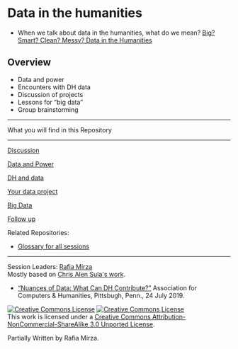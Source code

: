 # Data in the humanities 
* When we talk about data in the humanities, what do we mean?
[Big? Smart? Clean? Messy? Data in the Humanities](http://journalofdigitalhumanities.org/2-3/big-smart-clean-messy-data-in-the-humanities/)

## Overview
* Data and power
* Encounters with DH data
* Discussion of projects
* Lessons for “big data”
* Group brainstorming

----

What you will find in this Repository

-----

[Discussion](sections/discussion.md)  

[Data and Power](sections/power.md)  

[DH and data ](sections/dhdata.md)  

[Your data project](sections/yourdata.md)  

[Big Data](sections/bigdata.md)  

[Follow up](sections/continue.md)



Related Repositories:
* [Glossary for all sessions](https://github.com/DHRI-Curriculum/glossary)

-----

Session Leaders: [Rafia Mirza ](http://guides.smu.edu/prf.php?account_id=142826/)  
Mostly based on [Chris Alen Sula's work](http://chrisalensula.org/).
* [“Nuances of Data: What Can DH Contribute?”](https://docs.google.com/presentation/d/1JlKse8nv3KMTVi8QbwZPI1A6YUkXra1-ypltJRb9hZs/edit#slide=id.p) Association for Computers & Humanities, Pittsbugh, Penn., 24 July 2019.
 
[![Creative Commons License](https://licensebuttons.net/l/by-nc-sa/3.0/88x31.png)](https://creativecommons.org/licenses/by-nc-sa/3.0/)
<a rel="license" href="http://creativecommons.org/licenses/by-nc-sa/3.0/"><img alt="Creative Commons License" style="border-width:0" src="https://i.creativecommons.org/l/by-nc-sa/3.0/88x31.png" /></a><br />This work is licensed under a <a rel="license" href="http://creativecommons.org/licenses/by-nc-sa/3.0/">Creative Commons Attribution-NonCommercial-ShareAlike 3.0 Unported License</a>.

Partially Written by Rafia Mirza.

<!--Our curriculum is based on the Digital Research Institute (DHRI) Curriculum by Graduate Center Digital Initiatives.   
[This repository contains information for using and contributing to the Digital Humanities Research Institute curriculum](https://github.com/DHRI-Curriculum/guide) 

[![Creative Commons License](https://i.creativecommons.org/l/by-sa/4.0/88x31.png)](http://creativecommons.org/licenses/by-sa/4.0/)

[Digital Research Institute (DRI) Curriculum](http://purl.org/dc/terms/) by [Graduate Center Digital Initiatives](https://gcdi.commons.gc.cuny.edu/) is licensed under a [Creative Commons Attribution-ShareAlike 4.0 International License](http://creativecommons.org/licenses/by-sa/4.0/). Based on a work at <https://github.com/DHRI-Curriculum>. When sharing this material or derivative works, preserve this paragraph, changing only the title of the derivative work, or provide comparable attribution. -->
